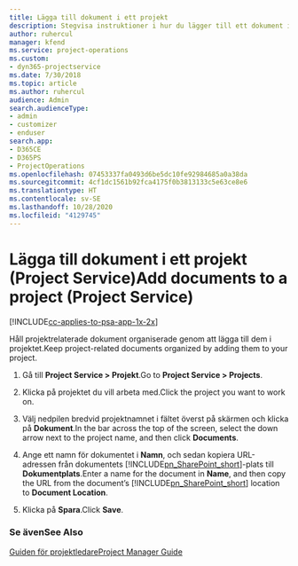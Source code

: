 ```yaml
---
title: Lägga till dokument i ett projekt
description: Stegvisa instruktioner i hur du lägger till ett dokument i ett projekt i Project Service
author: ruhercul
manager: kfend
ms.service: project-operations
ms.custom:
- dyn365-projectservice
ms.date: 7/30/2018
ms.topic: article
ms.author: ruhercul
audience: Admin
search.audienceType:
- admin
- customizer
- enduser
search.app:
- D365CE
- D365PS
- ProjectOperations
ms.openlocfilehash: 07453337fa0493d6be5dc10fe92984685a0a38da
ms.sourcegitcommit: 4cf1dc1561b92fca4175f0b3813133c5e63ce8e6
ms.translationtype: HT
ms.contentlocale: sv-SE
ms.lasthandoff: 10/28/2020
ms.locfileid: "4129745"
---
```

# <a name="add-documents-to-a-project-project-service"></a><span data-ttu-id="1aa76-103">Lägga till dokument i ett projekt (Project Service)</span><span class="sxs-lookup"><span data-stu-id="1aa76-103">Add documents to a project (Project Service)</span></span>

[!INCLUDE[cc-applies-to-psa-app-1x-2x](../includes/cc-applies-to-psa-app-1x-2x.md)]

<span data-ttu-id="1aa76-104">Håll projektrelaterade dokument organiserade genom att lägga till dem i projektet.</span><span class="sxs-lookup"><span data-stu-id="1aa76-104">Keep project-related documents organized by adding them to your project.</span></span>  
  
1. <span data-ttu-id="1aa76-105">Gå till **Project Service > Projekt**.</span><span class="sxs-lookup"><span data-stu-id="1aa76-105">Go to **Project Service > Projects**.</span></span>  
  
2. <span data-ttu-id="1aa76-106">Klicka på projektet du vill arbeta med.</span><span class="sxs-lookup"><span data-stu-id="1aa76-106">Click the project you want to work on.</span></span>  
  
3. <span data-ttu-id="1aa76-107">Välj nedpilen bredvid projektnamnet i fältet överst på skärmen och klicka på **Dokument**.</span><span class="sxs-lookup"><span data-stu-id="1aa76-107">In the bar across the top of the screen, select the down arrow next to the project name, and then click **Documents**.</span></span>  
  
4. <span data-ttu-id="1aa76-108">Ange ett namn för dokumentet i **Namn**, och sedan kopiera URL-adressen från dokumentets [!INCLUDE[pn_SharePoint_short](../includes/pn-sharepoint-short.md)]-plats till **Dokumentplats**.</span><span class="sxs-lookup"><span data-stu-id="1aa76-108">Enter a name for the document in **Name**,  and then copy the URL from the document’s [!INCLUDE[pn_SharePoint_short](../includes/pn-sharepoint-short.md)] location to **Document Location**.</span></span>  
  
5. <span data-ttu-id="1aa76-109">Klicka på **Spara**.</span><span class="sxs-lookup"><span data-stu-id="1aa76-109">Click **Save**.</span></span>  
  
### <a name="see-also"></a><span data-ttu-id="1aa76-110">Se även</span><span class="sxs-lookup"><span data-stu-id="1aa76-110">See Also</span></span>  
 [<span data-ttu-id="1aa76-111">Guiden för projektledare</span><span class="sxs-lookup"><span data-stu-id="1aa76-111">Project Manager Guide</span></span>](../psa/project-manager-guide.md)
